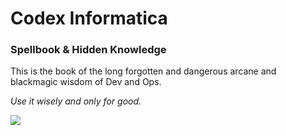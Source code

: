 # Codex Informatica

### Spellbook & Hidden Knowledge

This is the book of the long forgotten and dangerous arcane and blackmagic wisdom of Dev and Ops.

_Use it wisely and only for good._

![](https://upload.wikimedia.org/wikipedia/commons/6/6b/Thomas_Norton_-_Ordinall_of_Alchemy-fig3.jpeg)

